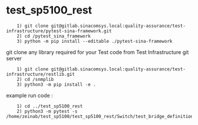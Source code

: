 # test_sp5100_rest
        1) git clone git@gitlab.sinacomsys.local:quality-assurance/test-infrastructure/pytest-sina-framework.git
        2) cd /pytest_sina_framework
        3) python -m pip install --editable ./pytest-sina-framework

git clone any library required for your Test code from Test Infrastructure git server

        1) git clone git@gitlab.sinacomsys.local:quality-assurance/test-infrastructure/restlib.git
        2) cd /snmplib
        3) python3 -m pip install -e .

example run code :

        1) cd ../test_sp5100_rest
        2) python3 -m pytest -s /home/zeinab/test_sp5100/test_sp5100_rest/Switch/test_bridge_definition.py       
